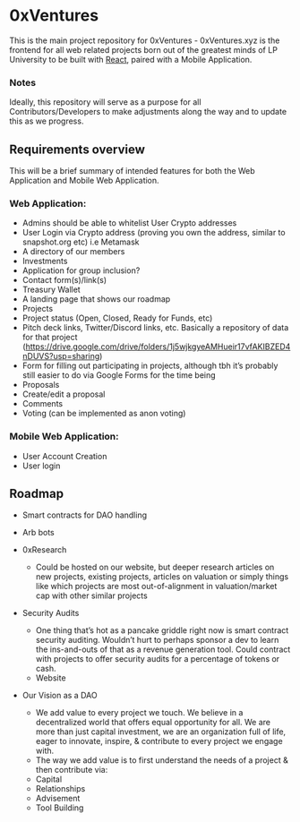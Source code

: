 # 0xVentures

This is the main project repository for 0xVentures - 0xVentures.xyz is the frontend for all web related projects born out of the greatest minds of LP University to be built with [React]( https://reactjs.org/), paired with a Mobile Application.

### Notes
Ideally, this repository will serve as a purpose for all Contributors/Developers to make adjustments along the way and to update this as we progress.

## Requirements overview
This will be a brief summary of intended features for both the Web Application and Mobile Web Application.

### Web Application:
* Admins should be able to whitelist User Crypto addresses
* User Login via Crypto address (proving you own the address, similar to snapshot.org etc) i.e Metamask
* A directory of our members
* Investments
* Application for group inclusion?
* Contact form(s)/link(s)
* Treasury Wallet
* A landing page that shows our roadmap
* Projects
* Project status (Open, Closed, Ready for Funds, etc)
* Pitch deck links, Twitter/Discord links, etc. Basically a repository of data for that project (https://drive.google.com/drive/folders/1j5wjkgyeAMHueir17vfAKIBZED4nDUVS?usp=sharing)
* Form for filling out participating in projects, although tbh it’s probably still easier to do via Google Forms for the time being
* Proposals
* Create/edit a proposal
* Comments
* Voting (can be implemented as anon voting)



### Mobile Web Application:
* User Account Creation
* User login




## Roadmap
* Smart contracts for DAO handling
* Arb bots
* 0xResearch
  - Could be hosted on our website, but deeper research articles on new projects, existing projects, articles on valuation or simply things like which projects are most out-of-alignment in valuation/market cap with other similar projects

* Security Audits 
  - One thing that’s hot as a pancake griddle right now is smart contract security auditing. Wouldn’t hurt to perhaps sponsor a dev to learn the ins-and-outs of     that as a revenue generation tool. Could contract with projects to offer security audits for a percentage of tokens or cash.
  - Website
   
* Our Vision as a DAO
  - We add value to every project we touch.  We believe in a decentralized world that offers equal opportunity for all.  We are more than just capital           investment, we are an organization full of life, eager to innovate, inspire, & contribute to every project we engage with.
  - The way we add value is to first understand the needs of a project & then contribute via:
  - Capital
  - Relationships
  - Advisement
  - Tool Building
